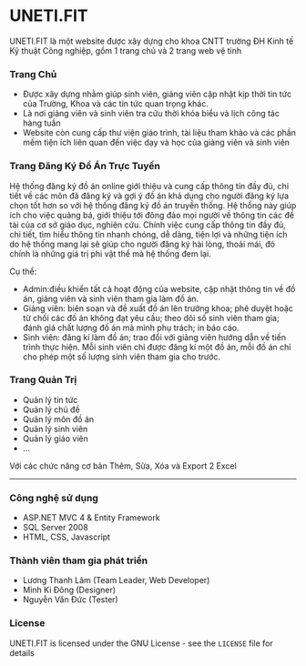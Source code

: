 # UNETI.FIT
UNETI.FIT là một website được xây dựng cho khoa CNTT trường ĐH Kinh tế Kỹ thuật Công nghiệp, gồm 1 trang chủ và 2 trang web vệ tinh

### Trang Chủ
- Được xây dựng nhằm giúp sinh viên, giảng viên cập nhật kịp thời tin tức của Trường, Khoa và các tin tức quan trọng khác.
- Là nơi giảng viên và sinh viên tra cứu thời khóa biểu và lịch công tác hàng tuần
- Website còn cung cấp thư viện giáo trình, tài liệu tham khảo và các phần mềm tiện ích liên quan đến việc dạy và học của giảng viên và sinh viên

### Trang Đăng Ký Đồ Án Trực Tuyến
Hệ thống đăng ký đồ án online giới thiệu và cung cấp thông tin đầy đủ, chi tiết về các môn đã đăng ký và gợi ý đồ án khả dụng cho người đăng ký lựa chọn tốt hơn so với hệ thống đăng ký đồ án truyền thống. Hệ thống này giúp ích cho việc quảng bá, giới thiệu tới đông đảo mọi người về thông tin các đề tài của cơ sở giáo dục, nghiên cứu. Chính việc cung cấp thông tin đầy đủ, chi tiết, tìm hiểu thông tin nhanh chóng, dễ dàng, tiện lợi và những tiện ích do hệ thống mang lại sẽ giúp cho người đăng ký hài lòng, thoải mái, đó chính là những giá trị phi vật thể mà hệ thống đem lại.

Cụ thể:
- Admin:điều khiển tất cả hoạt động của website, cập nhật thông tin về đồ án, giảng viên và sinh viên tham gia làm đồ án.
- Giảng viên: biên soạn và đề xuất đồ án lên trưởng khoa; phê duyệt hoặc từ chối các đồ án không đạt yêu cầu; theo dõi số sinh viên tham gia; đánh giá chất lượng đồ án mà mình phụ trách; in báo cáo.
- Sinh viên: đăng kí làm đồ án; trao đổi với giảng viên hướng dẫn về tiến trình thực hiện. Mỗi sinh viên chỉ được đăng kí một đồ án, mỗi đồ án chỉ cho phép một số lượng sinh viên tham gia cho trước.

### Trang Quản Trị
- Quản lý tin tức
- Quản lý chủ đề
- Quản lý môn đồ án
- Quản lý sinh viên
- Quản lý giáo viên
- ...

Với các chức năng cơ bản Thêm, Sửa, Xóa và Export 2 Excel

***

### Công nghệ sử dụng
- ASP.NET MVC 4 & Entity Framework
- SQL Server 2008
- HTML, CSS, Javascript

### Thành viên tham gia phát triển
- Lương Thanh Lâm (Team Leader, Web Developer)
- Minh Ki Đông (Designer)
- Nguyễn Văn Đức (Tester)

### License
UNETI.FIT  is licensed under the GNU License - see the `LICENSE` file for details
